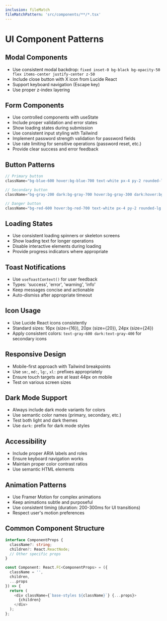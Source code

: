 ```yaml
---
inclusion: fileMatch
fileMatchPattern: 'src/components/**/*.tsx'
---
```


# UI Component Patterns

## Modal Components
- Use consistent modal backdrop: `fixed inset-0 bg-black bg-opacity-50 flex items-center justify-center z-50`
- Include close button with X icon from Lucide React
- Support keyboard navigation (Escape key)
- Use proper z-index layering

## Form Components
- Use controlled components with useState
- Include proper validation and error states
- Show loading states during submission
- Use consistent input styling with Tailwind
- Implement password strength validation for password fields
- Use rate limiting for sensitive operations (password reset, etc.)
- Provide clear success and error feedback

## Button Patterns
```typescript
// Primary button
className="bg-blue-600 hover:bg-blue-700 text-white px-4 py-2 rounded-lg font-medium transition-colors"

// Secondary button
className="bg-gray-200 dark:bg-gray-700 hover:bg-gray-300 dark:hover:bg-gray-600 text-gray-900 dark:text-white px-4 py-2 rounded-lg font-medium transition-colors"

// Danger button
className="bg-red-600 hover:bg-red-700 text-white px-4 py-2 rounded-lg font-medium transition-colors"
```

## Loading States
- Use consistent loading spinners or skeleton screens
- Show loading text for longer operations
- Disable interactive elements during loading
- Provide progress indicators where appropriate

## Toast Notifications
- Use `useToastContext()` for user feedback
- Types: 'success', 'error', 'warning', 'info'
- Keep messages concise and actionable
- Auto-dismiss after appropriate timeout

## Icon Usage
- Use Lucide React icons consistently
- Standard sizes: 16px (size={16}), 20px (size={20}), 24px (size={24})
- Apply consistent colors: `text-gray-600 dark:text-gray-400` for secondary icons

## Responsive Design
- Mobile-first approach with Tailwind breakpoints
- Use `sm:`, `md:`, `lg:`, `xl:` prefixes appropriately
- Ensure touch targets are at least 44px on mobile
- Test on various screen sizes

## Dark Mode Support
- Always include dark mode variants for colors
- Use semantic color names (primary, secondary, etc.)
- Test both light and dark themes
- Use `dark:` prefix for dark mode styles

## Accessibility
- Include proper ARIA labels and roles
- Ensure keyboard navigation works
- Maintain proper color contrast ratios
- Use semantic HTML elements

## Animation Patterns
- Use Framer Motion for complex animations
- Keep animations subtle and purposeful
- Use consistent timing (duration: 200-300ms for UI transitions)
- Respect user's motion preferences

## Common Component Structure
```typescript
interface ComponentProps {
  className?: string;
  children?: React.ReactNode;
  // Other specific props
}

const Component: React.FC<ComponentProps> = ({ 
  className = '', 
  children,
  ...props 
}) => {
  return (
    <div className={`base-styles ${className}`} {...props}>
      {children}
    </div>
  );
};
```